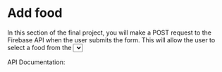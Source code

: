 # Add food
In this section of the final project, you will make a POST request to the Firebase API when the user submits the form.
This will allow the user to select a food from the <select> dropdown, enter the number of carbs, protein, and fat. When the form is submitted, a POST request should be sent containing the data provided by the user, following the API documentation below.

API Documentation:

[Base URL]: (https://firestore.googleapis.com/v1/projects/jsdemo-3f387/databases/(default)/documents/{namespace})